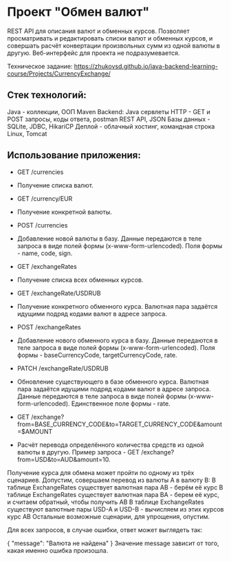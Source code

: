 # Проект "Обмен валют"       

REST API для описания валют и обменных курсов. Позволяет просматривать и редактировать списки валют и обменных курсов, и совершать расчёт конвертации произвольных сумм из одной валюты в другую.
Веб-интерфейс для проекта не подразумевается.

Техническое задание: https://zhukovsd.github.io/java-backend-learning-course/Projects/CurrencyExchange/

## Стек технологий:
Java - коллекции, ООП
Maven
Backend:
Java сервлеты
HTTP - GET и POST запросы, коды ответа, postman
REST API, JSON
Базы данных - SQLite, JDBC, HikariCP
Деплой - облачный хостинг, командная строка Linux, Tomcat


## Использование приложения:

- GET /currencies
- Получение списка валют.

- GET /currency/EUR
- Получение конкретной валюты.

- POST /currencies
- Добавление новой валюты в базу. Данные передаются в теле запроса в виде полей формы (x-www-form-urlencoded). Поля формы - name, code, sign.

- GET /exchangeRates
- Получение списка всех обменных курсов.

- GET /exchangeRate/USDRUB
- Получение конкретного обменного курса. Валютная пара задаётся идущими подряд кодами валют в адресе запроса.

- POST /exchangeRates
- Добавление нового обменного курса в базу. Данные передаются в теле запроса в виде полей формы (x-www-form-urlencoded). Поля формы - baseCurrencyCode, targetCurrencyCode, rate.

- PATCH /exchangeRate/USDRUB
- Обновление существующего в базе обменного курса. Валютная пара задаётся идущими подряд кодами валют в адресе запроса. Данные передаются в теле запроса в виде полей формы (x-www-form-urlencoded). Единственное поле формы - rate.

- GET /exchange?from=BASE_CURRENCY_CODE&to=TARGET_CURRENCY_CODE&amount=$AMOUNT
- Расчёт перевода определённого количества средств из одной валюты в другую. Пример запроса - GET /exchange?from=USD&to=AUD&amount=10.

Получение курса для обмена может пройти по одному из трёх сценариев. Допустим, совершаем перевод из валюты A в валюту B:
В таблице ExchangeRates существует валютная пара AB - берём её курс В таблице ExchangeRates существует валютная пара BA - берем её курс, и считаем обратный, чтобы получить AB В таблице ExchangeRates существуют валютные пары USD-A и USD-B - вычисляем из этих курсов курс AB Остальные возможные сценарии, для упрощения, опустим.

Для всех запросов, в случае ошибки, ответ может выглядеть так:

{ "message": "Валюта не найдена" } Значение message зависит от того, какая именно ошибка произошла.
